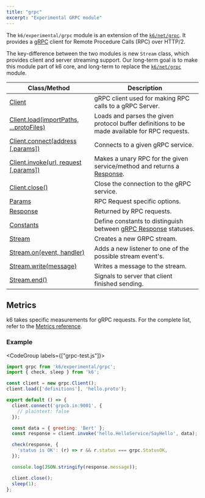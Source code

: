 ```yaml
---
title: "grpc"
excerpt: "Experimental GRPC module"
---
```


<ExperimentalBlockquote />

The `k6/experimental/grpc` module is an extension of the [`k6/net/grpc`](/javascript-api/k6-net-grpc/). It provides a [gRPC](https://grpc.io/) client for Remote Procedure Calls (RPC) over HTTP/2. 

The key-difference between the two modules is new `Stream` class, which provides client and server streaming support. Our long-term goal is to make this module part of k6 core, and long-term to replace the [`k6/net/grpc`](/javascript-api/k6-net-grpc/) module.

| Class/Method | Description |
|--------------|-------------|
| [Client](/javascript-api/k6-experimental/grpc/client) | gRPC client used for making RPC calls to a gRPC Server. |
| [Client.load(importPaths, ...protoFiles)](/javascript-api/k6-experimental/grpc/client/client-load) | Loads and parses the given protocol buffer definitions to be made available for RPC requests. |
| [Client.connect(address [,params])](/javascript-api/k6-experimental/grpc/client/client-connect) | Connects to a given gRPC service. |
| [Client.invoke(url, request [,params])](/javascript-api/k6-experimental/grpc/client/client-invoke) | Makes a unary RPC for the given service/method and returns a [Response](/javascript-api/k6-experimental/grpc/response). |
| [Client.close()](/javascript-api/k6-experimental/grpc/client/client-close) | Close the connection to the gRPC service. |
| [Params](/javascript-api/k6-experimental/grpc/params) | RPC Request specific options. |
| [Response](/javascript-api/k6-experimental/grpc/response) | Returned by RPC requests. |
| [Constants](/javascript-api/k6-experimental/grpc/constants) | Define constants to distinguish between [gRPC Response](/javascript-api/k6-experimental/grpc/response) statuses. |
| [Stream](/javascript-api/k6-experimental/grpc/stream) | Creates a new GRPC stream. |
| [Stream.on(event, handler)](/javascript-api/k6-experimental/grpc/stream/stream-on) | Adds a new listener to one of the possible stream event's. |
| [Stream.write(message)](/javascript-api/k6-experimental/grpc/stream/stream-write) | Writes a message to the stream. |
| [Stream.end()](/javascript-api/k6-experimental/grpc/stream/stream-end) | Signals to server that client finished sending. |

## Metrics

k6 takes specific measurements for gRPC requests.
For the complete list, refer to the [Metrics reference](/using-k6/metrics/reference#grpc).

### Example

<CodeGroup labels={["grpc-test.js"]}>

```javascript
import grpc from 'k6/experimental/grpc';
import { check, sleep } from 'k6';

const client = new grpc.Client();
client.load(['definitions'], 'hello.proto');

export default () => {
  client.connect('grpcb.in:9001', {
    // plaintext: false
  });

  const data = { greeting: 'Bert' };
  const response = client.invoke('hello.HelloService/SayHello', data);

  check(response, {
    'status is OK': (r) => r && r.status === grpc.StatusOK,
  });

  console.log(JSON.stringify(response.message));

  client.close();
  sleep(1);
};
```

</CodeGroup>
